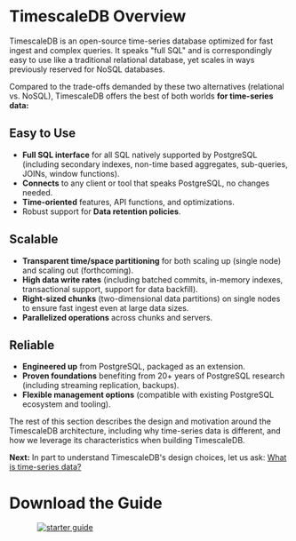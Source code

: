 # TimescaleDB Overview

TimescaleDB is an open-source time-series database optimized for fast
ingest and complex queries.  It speaks "full SQL" and is
correspondingly easy to use like a traditional relational database,
yet scales in ways previously reserved for NoSQL databases.

Compared to the trade-offs demanded by these two alternatives
(relational vs. NoSQL), TimescaleDB offers the best of both
worlds **for time-series data:**

## Easy to Use

- **Full SQL interface** for all SQL natively supported by
PostgreSQL (including secondary indexes, non-time based aggregates,
sub-queries, JOINs, window functions).
- **Connects** to any client or tool that speaks PostgreSQL, no changes needed.
- **Time-oriented** features, API functions, and optimizations.
- Robust support for **Data retention policies**.


## Scalable

- **Transparent time/space partitioning** for both scaling up (single node)
and scaling out (forthcoming).
- **High data write rates** (including batched commits, in-memory
indexes, transactional support, support for data backfill).
- **Right-sized chunks** (two-dimensional data partitions) on single nodes to
ensure fast ingest even at large data sizes.
- **Parallelized operations** across chunks and servers.

## Reliable

- **Engineered up** from PostgreSQL, packaged as an extension.
- **Proven foundations** benefiting from 20+ years of PostgreSQL
research (including streaming replication, backups).
- **Flexible management options** (compatible with existing PostgreSQL
ecosystem and tooling).

The rest of this section describes the design and motivation around the TimescaleDB
architecture, including why time-series data is different, and how we leverage
its characteristics when building TimescaleDB. 

**Next:** In part to understand TimescaleDB's design choices, let us ask: [What is time-series data?][time-series-data]

# Download the Guide

[<img class="main-content__illustration" style="margin: 0 5% 0 10%;"
src="https://assets.timescale.com/images/covers/TimescaleDB_Starter_Guide.svg" 
alt="starter guide"/>][starter-guide]

[time-series-data]: /introduction/time-series-data
[starter-guide]: https://assets.timescale.com/resources/TimescaleDB_Starter_Guide.pdf

